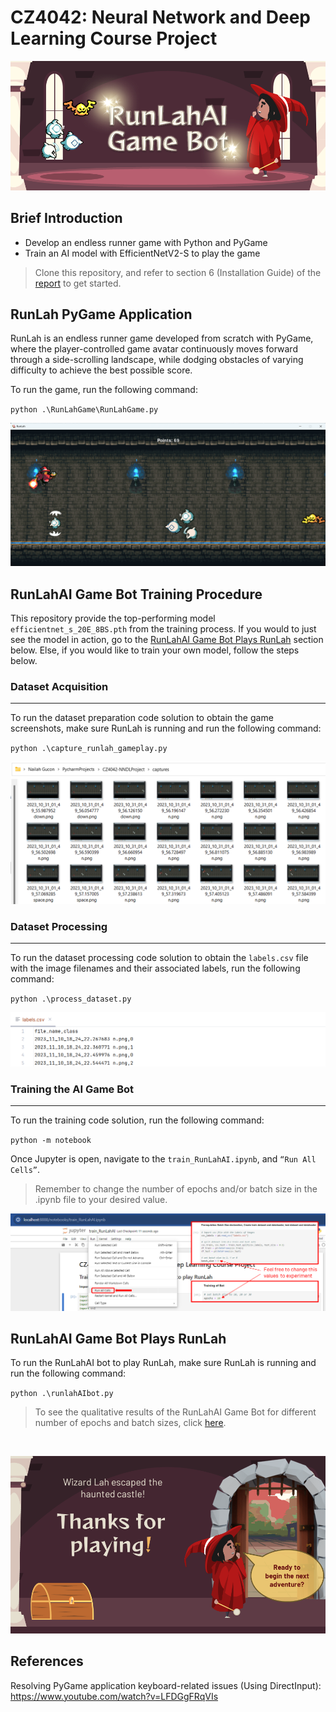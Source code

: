 # CZ4042: Neural Network and Deep Learning Course Project

![RunLah Banner](./ReadMeAssets/banner.png)

## Brief Introduction

* Develop an endless runner game with Python and PyGame
* Train an AI model with EfficientNetV2-S to play the game

> Clone this repository, and refer to section 6 (Installation Guide) of the [report](CZ4042_ProjectReport.pdf) to get started.

## RunLah PyGame Application

RunLah is an endless runner game developed from scratch with PyGame, where the player-controlled
game avatar continuously moves forward through a side-scrolling landscape, while dodging obstacles of
varying difficulty to achieve the best possible score.

To run the game, run the following command:

<code>python .\RunLahGame\RunLahGame.py</code>

![RunLah Gameplay](./ReadMeAssets/gameplay.png)

## RunLahAI Game Bot Training Procedure

This repository provide the top-performing model <code>efficientnet_s_20E_8BS.pth</code> from the training process.
If you would to just see the model in action, go to the [RunLahAI Game Bot Plays RunLah](#runlahai-game-bot-plays-runlah) section below.
Else, if you would like to train your own model, follow the steps below.

### Dataset Acquisition 

---

To run the dataset preparation code solution to obtain the game screenshots, make sure RunLah
is running and run the following command:

<code>python .\capture_runlah_gameplay.py</code>

![RunLah Gameplay](./ReadMeAssets/captures-folder.png)

### Dataset Processing

---

To run the dataset processing code solution to obtain the <code>labels.csv</code> file with the image filenames and
their associated labels, run the following command:

<code>python .\process_dataset.py</code>

![RunLah Labels CSV File](./ReadMeAssets/labels-file.png)

### Training the AI Game Bot

---

To run the training code solution, run the following command:

<code>python -m notebook</code>

Once Jupyter is open, navigate to the <code>train_RunLahAI.ipynb</code>, and <code>“Run All Cells”</code>.

> Remember to change the number of epochs and/or batch size in the .ipynb file to your desired value.

![RunLah Training File](./ReadMeAssets/run-training.png)

## RunLahAI Game Bot Plays RunLah

To run the RunLahAI bot to play RunLah, make
sure RunLah is running and run the following command:

<code>python .\runlahAIbot.py</code>

> To see the qualitative results of the RunLahAI Game Bot 
> for different number of epochs and batch sizes, 
> click [here](https://youtu.be/Nfv52699phw).

<br>

![RunLah Thanks](./ReadMeAssets/end.png)

## References

Resolving PyGame application keyboard-related issues (Using DirectInput):
https://www.youtube.com/watch?v=LFDGgFRqVIs
